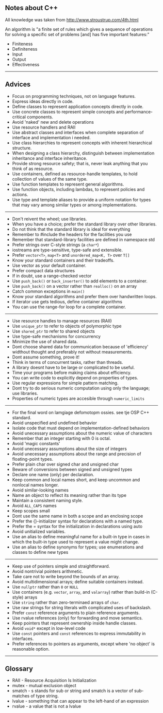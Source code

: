 Notes about C++
---

All knowledge was taken from http://www.stroustrup.com/4th.html

An algorithm is "a finite set of rules which gives a sequence of operations for
solving a specific set of problems [and] has five important features:"
- Finiteness
- Definiteness
- Input
- Output
- Effectiveness

---

Advices
---


- Focus on programming techniques, not on language features.
- Express ideas directly in code.
- Define classes to represent application concepts directly in code.
- Use concrete classes to represent simple concepts and performance-critical components.
- Avoid 'naked' new and delete operations
- Use resource handlers and RAII
- Use abstract classes and interfaces when complete separation of interface and implementation i needed.
- Use class hierarchies to represent concepts with inherent hierarchical structure.
- When designing a class hierarchy, distinguish between implementation inheritance and interface inheritance.
- Provide strong resource safety; that is, never leak anything that you think of as resource.
- Use containers, defined as resource-handle templates, to hold collection of values of the same type.
- Use function templates to represent general algorithms.
- Use function objects, including lambdas, to represent policies and actions.
- Use type and template aliases to provide a uniform notation for types that may vary among similar types or among implementations.

---

- Don't reivent the wheel; use libraries.
- When you have a choice; prefer the standard library over other libraries.
- Do not think that the standard library is ideal for everything
- Remember to #include the headers for the facilities you use
- Remember that standard-library facilities are defined in namespace std
- Prefer strings over C-style strings (a `char*`)
- iostreams are type-sensitive, type-safe and extensible.
- Prefer `vector<T>`, `map<T>` and `unordered_map<K, T>` over `T[]`
- Know your standard containers and their tradeoffs.
- Use vector as your default container.
- Prefer compact data structures
- If in doubt, use a range-checked vector
- Use `push_back()` or `back_inserter()` to add elements to a container.
- Use `push_back()` on a vector rather than `realloc()` on an array
- Catch common exceptions in `main()`
- Know your standard algorithms and prefer them over handwritten loops.
- If iterator use gets tedious, define container algorithms
- You can use the range-for loop for a complete container.

---

- Use resource handles to manage resources (RAII)
- Use `unique_ptr` to refer to objects of polymorphic type
- Use `shared_ptr` to refer to shared objects
- Use type-safe mechanisms for concurrency
- Minimize the use of shared data.
- Dont choose shared data for communication because of 'efficiency' widthout thought and preferably not without measurements.
- Dont assume something, prove it!
- Think in terms of concurrent tasks, rather than threads.
- A library doesnt have to be large or complicated to be useful.
- Time your programs before making claims about efficiency.
- You can write code to explicitly depend on properties of types.
- Use regular expressions for simple pattern matching.
- Dont try to do serious numeric computation using only the language; use libraries.
- Properties of numeric types are accesible through `numeric_limits`

---

- For the final word on lamgiage defomotopm ossies. see tje OSP C++ standard.
- Avoid unspecified and undefined behavior
- Isolate code that must depend on implementation-defined behaviors
- Avoid unecessary assumptions about the numeric value of characters
- Remember that an integer starting with 0 is octal.
- Avoid 'magic constants'
- Avoid unecessary assumptions about the size of integers
- Avoid unecessary assumptions about the range and precision of floating-point types.
- Prefer plain char over signed char and unsigned char
- Beware of conversions between signed and unsigned types
- Declare one name (only) per declaration.
- Keep common and local names short, and keep uncommon and nonlocal names longer.
- Avoid similar-looking names
- Name an object to reflect its meaning rather than its type
- Maintain a consistent naming style.
- Avoid `ALL_CAPS` names
- Keep scopes small
- Dont use the same name in both a scope and an enclosing scope
- Prefer the {}-initializer syntax for declarations with a named type.
- Prefer the = syntax for the initialization in declarations using auto
- Avoid unitialized variables.
- Use an alias to define meaningful name for a built-in type in cases in which the built-in type used to represent a value might change.
- Use an alias to define synonyms for types; use enumerations and classes to define new types

---

- Keep use of pointers simple and straightforward.
- Avoid nontrivial pointers arithmetic.
- Take care not to write beyond the bounds of an array.
- Avoid multidimensional arrays; define suitable containers instead.
- Use `nullptr` rather than `0` or `NULL`
- Use containers (e.g. `vector`, `array`, and `valarray`) rather than build-in (C-style) arrays
- Use `string` rather than zero-terminaed arrays of `char`.
- Use raw strings for string literals with complicated uses of backslash.
- Prefer `const` reference arguments to plain reference arguments.
- Use rvalue references (only) for forwarding and move semantics.
- Keep pointers that represent ownership inside handle classes.
- Avoid `void*` except in low-level code
- Use `const` pointers and `const` references to express immutability in interfaces.
- Prefer references to pointers as arguments, except where 'no object' is reasonable option.

---

Glossary
---

- RAII - Resource Acquisition Is Initialization
- mutex - mutual exclusion object
- smatch - s stands for sub or string and smatch is a vector of sub-matches of type string.
- lvalue - something that can appear to the left-hand of an expression
- rvalue - a value that is not a lvalue
